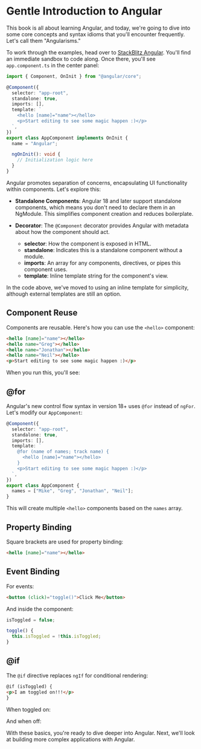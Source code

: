 # Gentle Introduction to Angular

This book is all about learning Angular, and today, we're going to dive into some core concepts and syntax idioms that you'll encounter frequently. Let's call them "Angularisms."

To work through the examples, head over to [StackBlitz Angular](https://stackblitz.com/fork/angular). You'll find an immediate sandbox to code along. Once there, you'll see `app.component.ts` in the center panel:

```typescript
import { Component, OnInit } from "@angular/core";

@Component({
  selector: "app-root",
  standalone: true,
  imports: [],
  template: `
    <hello [name]="name"></hello>
    <p>Start editing to see some magic happen :)</p>
  `,
})
export class AppComponent implements OnInit {
  name = "Angular";

  ngOnInit(): void {
    // Initialization logic here
  }
}
```

Angular promotes separation of concerns, encapsulating UI functionality within components. Let's explore this:

- **Standalone Components**: Angular 18 and later support standalone components, which means you don't need to declare them in an NgModule. This simplifies component creation and reduces boilerplate.

- **Decorator**: The `@Component` decorator provides Angular with metadata about how the component should act.

  - **selector**: How the component is exposed in HTML.
  - **standalone**: Indicates this is a standalone component without a module.
  - **imports**: An array for any components, directives, or pipes this component uses.
  - **template**: Inline template string for the component's view.

In the code above, we've moved to using an inline template for simplicity, although external templates are still an option.

## Component Reuse

Components are reusable. Here's how you can use the `<hello>` component:

```html
<hello [name]="name"></hello>
<hello name="Greg"></hello>
<hello name="Jonathan"></hello>
<hello name="Neil"></hello>
<p>Start editing to see some magic happen :)</p>
```

When you run this, you'll see:

> <!-- Reminder: Add screenshot here showing multiple Hello components -->

## @for

Angular's new control flow syntax in version 18+ uses `@for` instead of `ngFor`. Let's modify our `AppComponent`:

```typescript
@Component({
  selector: "app-root",
  standalone: true,
  imports: [],
  template: `
    @for (name of names; track name) {
      <hello [name]="name"></hello>
    }
    <p>Start editing to see some magic happen :)</p>
  `,
})
export class AppComponent {
  names = ["Mike", "Greg", "Jonathan", "Neil"];
}
```

This will create multiple `<hello>` components based on the `names` array.

## Property Binding

Square brackets are used for property binding:

```html
<hello [name]="name"></hello>
```

## Event Binding

For events:

```html
<button (click)="toggle()">Click Me</button>
```

And inside the component:

```typescript
isToggled = false;

toggle() {
  this.isToggled = !this.isToggled;
}
```

## @if

The `@if` directive replaces `ngIf` for conditional rendering:

```html
@if (isToggled) {
<p>I am toggled on!!!</p>
}
```

When toggled on:

> <!-- Reminder: Add screenshot here showing the paragraph when toggled on -->

And when off:

> <!-- Reminder: Add screenshot here showing no paragraph when toggled off -->

With these basics, you're ready to dive deeper into Angular. Next, we'll look at building more complex applications with Angular.
